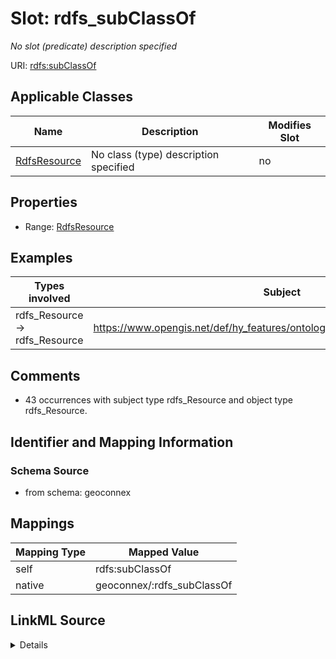 

# Slot: rdfs_subClassOf


_No slot (predicate) description specified_





URI: [rdfs:subClassOf](http://www.w3.org/2000/01/rdf-schema#subClassOf)



<!-- no inheritance hierarchy -->





## Applicable Classes

| Name | Description | Modifies Slot |
| --- | --- | --- |
| [RdfsResource](../classes/RdfsResource.md) | No class (type) description specified |  no  |







## Properties

* Range: [RdfsResource](../classes/RdfsResource.md)






## Examples

| Types involved | Subject | Predicate | Object |
| --- | --- | --- | --- |
| rdfs_Resource → rdfs_Resource | https://www.opengis.net/def/hy_features/ontology/hyf/HY_HydrometricNetwork | rdfs:subClassOf | https://www.opengis.net/def/hy_features/ontology/hyf/HY_HydrometricNetwork |


## Comments

* 43 occurrences with subject type rdfs_Resource and object type rdfs_Resource.

## Identifier and Mapping Information







### Schema Source


* from schema: geoconnex




## Mappings

| Mapping Type | Mapped Value |
| ---  | ---  |
| self | rdfs:subClassOf |
| native | geoconnex/:rdfs_subClassOf |




## LinkML Source

<details>
```yaml
name: rdfs_subClassOf
description: No slot (predicate) description specified
comments:
- 43 occurrences with subject type rdfs_Resource and object type rdfs_Resource.
examples:
- description: rdfs_Resource → rdfs_Resource
  object:
    example_object: https://www.opengis.net/def/hy_features/ontology/hyf/HY_HydrometricNetwork
    example_predicate: rdfs:subClassOf
    example_subject: https://www.opengis.net/def/hy_features/ontology/hyf/HY_HydrometricNetwork
from_schema: geoconnex
rank: 1000
slot_uri: rdfs:subClassOf
alias: rdfs_subClassOf
domain_of:
- rdfs_Resource
range: rdfs_Resource

```
</details>